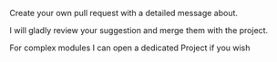 Create your own pull request with a detailed message about.

I will gladly review your suggestion and merge them with the project.

For complex modules I can open a dedicated Project if you wish
